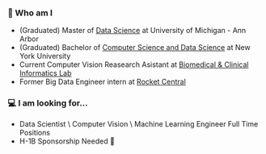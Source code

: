 ### 🙋‍ Who am I
+ (Graduated) Master of [Data Science](https://fortune.com/education/information-technology/university-of-michigan-ann-arbor/) at University of Michigan - Ann Arbor
+ (Graduated) Bachelor of [Computer Science and Data Science](https://cs.nyu.edu/home/undergrad/major_programs.html) at New York University
+ Current Computer Vision Reasearch Asistant at [Biomedical & Clinical Informatics Lab](https://najarianlab.ccmb.med.umich.edu/)
+ Former Big Data Engineer intern at [Rocket Central](https://rocketcentral.com/)

### 💻 I am looking for...
+ Data Scientist \ Computer Vision \ Machine Learning Engineer Full Time Positions
+ H-1B Sponsorship Needed 🙏

